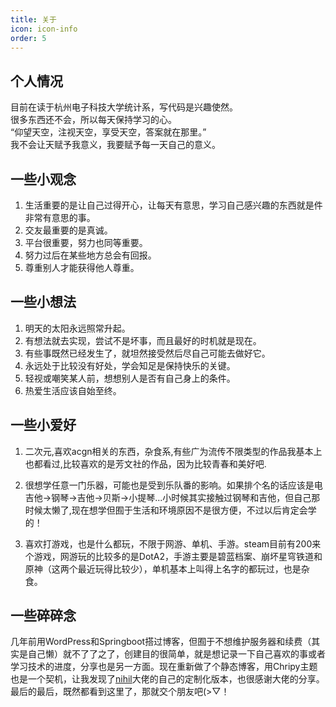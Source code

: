 ```yaml
---
title: 关于
icon: icon-info
order: 5
---
```


## 个人情况

目前在读于杭州电子科技大学统计系，写代码是兴趣使然。  
很多东西还不会，所以每天保持学习的心。  
“仰望天空，注视天空，享受天空，答案就在那里。”  
我不会让天赋予我意义，我要赋予每一天自己的意义。  

## 一些小观念
1. 生活重要的是让自己过得开心，让每天有意思，学习自己感兴趣的东西就是件非常有意思的事。
2. 交友最重要的是真诚。
3. 平台很重要，努力也同等重要。
4. 努力过后在某些地方总会有回报。
5. 尊重别人才能获得他人尊重。

## 一些小想法
1. 明天的太阳永远照常升起。
2. 有想法就去实现，尝试不是坏事，而且最好的时机就是现在。
3. 有些事既然已经发生了，就坦然接受然后尽自己可能去做好它。
4. 永远处于比较没有好处，学会知足是保持快乐的关键。
5. 轻视或嘲笑某人前，想想别人是否有自己身上的条件。
6. 热爱生活应该自始至终。

## 一些小爱好
1. 二次元,喜欢acgn相关的东西，杂食系,有些广为流传不限类型的作品我基本上也都看过,比较喜欢的是芳文社的作品，因为比较青春和美好吧.

2. 很想学任意一门乐器，可能也是受到乐队番的影响。如果排个名的话应该是电吉他->钢琴->吉他->贝斯->小提琴...小时候其实接触过钢琴和吉他，但自己那时候太懒了,现在想学但囿于生活和环境原因不是很方便，不过以后肯定会学的！

3. 喜欢打游戏，也是什么都玩，不限于网游、单机、手游。steam目前有200来个游戏，网游玩的比较多的是DotA2，手游主要是碧蓝档案、崩坏星穹铁道和原神（这两个最近玩得比较少），单机基本上叫得上名字的都玩过，也是杂食。

## 一些碎碎念
几年前用WordPress和Springboot搭过博客，但囿于不想维护服务器和续费（其实是自己懒）就不了了之了，创建目的很简单，就是想记录一下自己喜欢的事或者学习技术的进度，分享也是另一方面。现在重新做了个静态博客，用Chripy主题也是一个契机，让我发现了[nihil](https://nihil.cc/)大佬的自己的定制化版本，也很感谢大佬的分享。  
最后的最后，既然都看到这里了，那就交个朋友吧(>▽！
    